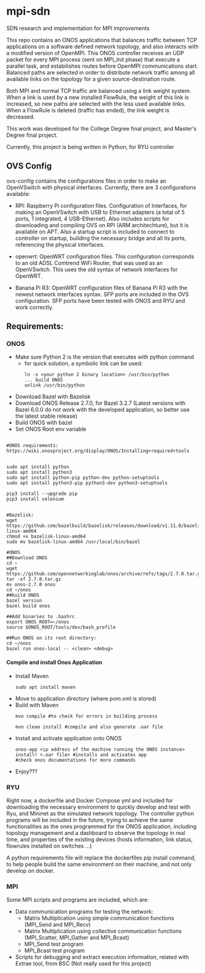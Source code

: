 # mpi-sdn
SDN research and implementation for MPI improvements


This repo contains an ONOS applications that balances traffic between TCP applications on a software defined network topology, and also interacts with a modified version of OpenMPI. This ONOS controller receives an UDP packet for every MPI process (sent on MPI_Init phase) that execute a parallel task, and estabilishes routes before OpenMPI communications start. Balanced paths are selected in order to distribute network traffic among all available links on the topology for a given source-destination route.

Both MPI and normal TCP traffic are balanced using a link weight system. When a link is used by a new installed FlowRule, the weight of this link is increased, so new paths are selected with the less used available links. When a FlowRule is deleted (traffic has ended), the link weight is decreased.

This work was developed for the College Degree final project, and Master's Degree final project.

Currently, this project is being written in Python, for RYU controller

## OVS Config
ovs-config contains the configurations files in order to make an OpenVSwitch with physical interfaces. Currently, there are 3 configurations available:
- RPI: Raspberry Pi configuration files. Configuration of Interfaces, for making an OpenVSwitch with USB to Ethernet adapters (a total of 5 ports, 1 integrated, 4 USB-Ethernet). Also includes scripts for downloading and compiling OVS on RPI (ARM architechture), but it is available on APT. Also a startup script is included to connect to controller on startup, building the necessary bridge and all its ports, referencing the physical interfaces.

- openwrt: OpenWRT configuration files. This configuration corresponds to an old ADSL Comtrend WiFi Router, that was used as an OpenVSwitch. This uses the old syntax of network interfaces for OpenWRT.

- Banana Pi R3: OpenWRT configuration files of Banana Pi R3 with the newest network interfaces syntax. SFP ports are included in the OVS configuration. SFP ports have been tested with ONOS and RYU and work correctly.

## Requirements:

### ONOS
- Make sure Python 2 is the version that executes with python command 
    - for quick solution, a symbolic link can be used:
        ```
        ln -s <your python 2 binary location> /usr/bin/python
        ... build ONOS
        unlink /usr/bin/python
        ```
- Download Bazel with Bazelisk
- Download ONOS Release 2.7.0, for Bazel 3.2.7 (Latest versions with Bazel 6.0.0 do not work with the developed application, so better use the latest stable release)
- Build ONOS with bazel
- Set ONOS Root env variable
```

#ONOS requirements: https://wiki.onosproject.org/display/ONOS/Installing+required+tools


sudo apt install python
sudo apt install python3
sudo apt install python-pip python-dev python-setuptools
sudo apt install python3-pip python3-dev python3-setuptools
 
pip3 install --upgrade pip
pip3 install selenium


#Bazelisk:
wget https://github.com/bazelbuild/bazelisk/releases/download/v1.11.0/bazelisk-linux-amd64
chmod +x bazelisk-linux-amd64
sudo mv bazelisk-linux-amd64 /usr/local/bin/bazel

#ONOS
##Download ONOS
cd ~
wget https://github.com/opennetworkinglab/onos/archive/refs/tags/2.7.0.tar.gz
tar -xf 2.7.0.tar.gz
mv onos-2.7.0 onos
cd ~/onos
##build ONOS
bazel version
bazel build onos

##Add binaries to .bashrc
export ONOS_ROOT=~/onos
source $ONOS_ROOT/tools/dev/bash_profile

##Run ONOS on its root directory:
cd ~/onos
bazel run onos-local -- <clean> <debug>

```



#### Compile and install Onos Application
- Install Maven
    ``` 
    sudo apt install maven 
    ```
- Move to application directory (where pom.xml is stored)
- Build with Maven
    ```
    mvn compile #to check for errors in building process

    mvn clean install #compile and also generate .oar file 

    ```
- Install and activate application onto ONOS
    ```
    onos-app <ip address of the machine running the ONOS instance> install! <.oar file> #installs and activates app
    #check onos documentations for more commands

    ```
- Enjoy???








### RYU
Right now, a dockerfile and Docker Compose yml and included for downloading the necessary environment to quickly develop and test with Ryu, and Mininet as the simulated network topology. The controller python programs will be included in the future, trying to achieve the same functionalities as the ones programmed for the ONOS application, including topology management and a dashboard to observe the topology in real time, and properties of the existing devices (hosts information, link status, flowrules installed on switches ...)

A python requirements file will replace the dockerfiles pip install command, to help people build the same environment on their machine, and not only develop on docker.


### MPI
Some MPI scripts and programs are included, which are:
- Data communication programs for testing the network:
    - Matrix Multiplication using simple communication functions (MPI_Send and MPI_Recv)
    - Matrix Multiplication using collective communication functions (MPI_Scatter, MPI_Gather and MPI_Bcast)
    - MPI_Send test program
    - MPI_Bcast test program
- Scripts for debugging and extract execution information, related with Extrae tool, from BSC (Not really used for this project)
